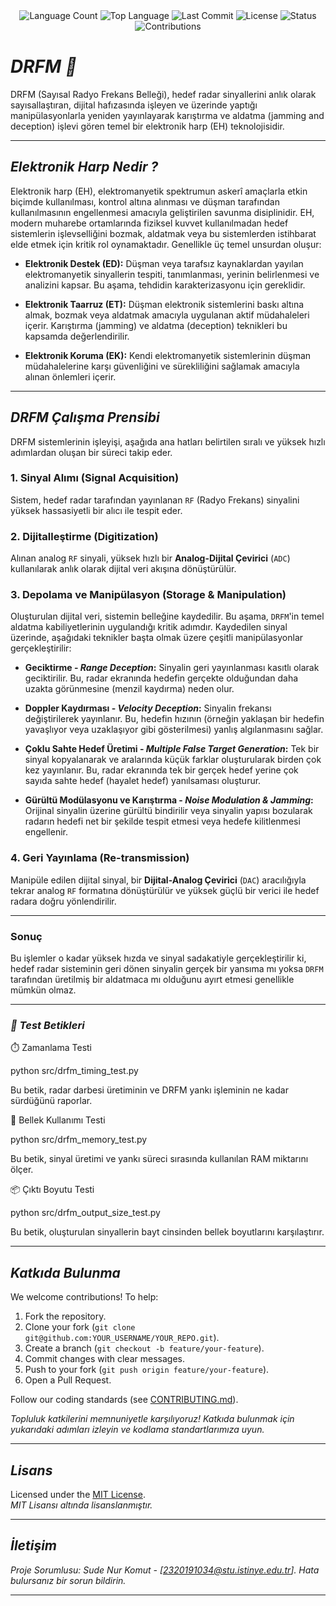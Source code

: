 <div align="center">
  <img src="https://img.shields.io/github/languages/count/keyvanarasteh/Project?style=flat-square&color=blueviolet" alt="Language Count">
  <img src="https://img.shields.io/github/languages/top/keyvanarasteh/Project?style=flat-square&color=1e90ff" alt="Top Language">
  <img src="https://img.shields.io/github/last-commit/keyvanarasteh/Project?style=flat-square&color=ff69b4" alt="Last Commit">
  <img src="https://img.shields.io/github/license/keyvanarasteh/Project?style=flat-square&color=yellow" alt="License">
  <img src="https://img.shields.io/badge/Status-Active-green?style=flat-square" alt="Status">
  <img src="https://img.shields.io/badge/Contributions-Welcome-brightgreen?style=flat-square" alt="Contributions">
</div>

# *DRFM   📡*


 DRFM (Sayısal Radyo Frekans Belleği), hedef radar sinyallerini anlık olarak sayısallaştıran, dijital hafızasında işleyen ve üzerinde yaptığı manipülasyonlarla yeniden yayınlayarak karıştırma ve aldatma (jamming and deception) işlevi gören temel bir elektronik harp (EH) teknolojisidir.

---

## *Elektronik Harp  Nedir ?*

Elektronik harp (EH), elektromanyetik spektrumun askerî amaçlarla etkin biçimde kullanılması, kontrol altına alınması ve düşman tarafından kullanılmasının engellenmesi amacıyla geliştirilen savunma disiplinidir. EH, modern muharebe ortamlarında fiziksel kuvvet kullanılmadan hedef sistemlerin işlevselliğini bozmak, aldatmak veya bu sistemlerden istihbarat elde etmek için kritik rol oynamaktadır.
Genellikle üç temel unsurdan oluşur:

- **Elektronik Destek (ED):** Düşman veya tarafsız kaynaklardan yayılan elektromanyetik sinyallerin tespiti, tanımlanması, yerinin belirlenmesi ve analizini kapsar. Bu aşama, tehdidin karakterizasyonu için gereklidir.
  
- **Elektronik Taarruz (ET):** Düşman elektronik sistemlerini baskı altına almak, bozmak veya aldatmak amacıyla uygulanan aktif müdahaleleri içerir. Karıştırma (jamming) ve aldatma (deception) teknikleri bu kapsamda değerlendirilir.

- **Elektronik Koruma (EK):** Kendi elektromanyetik sistemlerinin düşman müdahalelerine karşı güvenliğini ve sürekliliğini sağlamak amacıyla alınan önlemleri içerir.


---

## *DRFM Çalışma Prensibi*
 


DRFM sistemlerinin işleyişi, aşağıda ana hatları belirtilen sıralı ve yüksek hızlı adımlardan oluşan bir süreci takip eder.



### 1. Sinyal Alımı (Signal Acquisition)
Sistem, hedef radar tarafından yayınlanan `RF` (Radyo Frekans) sinyalini yüksek hassasiyetli bir alıcı ile tespit eder.


### 2. Dijitalleştirme (Digitization)
Alınan analog `RF` sinyali, yüksek hızlı bir **Analog-Dijital Çevirici** (`ADC`) kullanılarak anlık olarak dijital veri akışına dönüştürülür.



### 3. Depolama ve Manipülasyon (Storage & Manipulation)
Oluşturulan dijital veri, sistemin belleğine kaydedilir. Bu aşama, `DRFM`'in temel aldatma kabiliyetlerinin uygulandığı kritik adımdır. Kaydedilen sinyal üzerinde, aşağıdaki teknikler başta olmak üzere çeşitli manipülasyonlar gerçekleştirilir:



* **Geciktirme - *Range Deception*:** Sinyalin geri yayınlanması kasıtlı olarak geciktirilir. Bu, radar ekranında hedefin gerçekte olduğundan daha uzakta görünmesine (menzil kaydırma) neden olur.



* **Doppler Kaydırması - *Velocity Deception*:** Sinyalin frekansı değiştirilerek yayınlanır. Bu, hedefin hızının (örneğin yaklaşan bir hedefin yavaşlıyor veya uzaklaşıyor gibi gösterilmesi) yanlış algılanmasını sağlar.


* **Çoklu Sahte Hedef Üretimi - *Multiple False Target Generation*:** Tek bir sinyal kopyalanarak ve aralarında küçük farklar oluşturularak birden çok kez yayınlanır. Bu, radar ekranında tek bir gerçek hedef yerine çok sayıda sahte hedef (hayalet hedef) yanılsaması oluşturur.



* **Gürültü Modülasyonu ve Karıştırma - *Noise Modulation & Jamming*:** Orijinal sinyalin üzerine gürültü bindirilir veya sinyalin yapısı bozularak radarın hedefi net bir şekilde tespit etmesi veya hedefe kilitlenmesi engellenir.



### 4. Geri Yayınlama (Re-transmission)
Manipüle edilen dijital sinyal, bir **Dijital-Analog Çevirici** (`DAC`) aracılığıyla tekrar analog `RF` formatına dönüştürülür ve yüksek güçlü bir verici ile hedef radara doğru yönlendirilir.

---

### Sonuç
Bu işlemler o kadar yüksek hızda ve sinyal sadakatiyle gerçekleştirilir ki, hedef radar sisteminin geri dönen sinyalin gerçek bir yansıma mı yoksa `DRFM` tarafından üretilmiş bir aldatmaca mı olduğunu ayırt etmesi genellikle mümkün olmaz.



---


### *🧪 Test Betikleri*


⏱️ Zamanlama Testi

python src/drfm_timing_test.py

Bu betik, radar darbesi üretiminin ve DRFM yankı işleminin ne kadar sürdüğünü raporlar.



🧠 Bellek Kullanımı Testi

python src/drfm_memory_test.py

Bu betik, sinyal üretimi ve yankı süreci sırasında kullanılan RAM miktarını ölçer.



📦 Çıktı Boyutu Testi

python src/drfm_output_size_test.py


Bu betik, oluşturulan sinyallerin bayt cinsinden bellek boyutlarını karşılaştırır.















---

## *Katkıda Bulunma*

We welcome contributions! To help:  
1. Fork the repository.  
2. Clone your fork (`git clone git@github.com:YOUR_USERNAME/YOUR_REPO.git`).  
3. Create a branch (`git checkout -b feature/your-feature`).  
4. Commit changes with clear messages.  
5. Push to your fork (`git push origin feature/your-feature`).  
6. Open a Pull Request.  

Follow our coding standards (see [CONTRIBUTING.md](CONTRIBUTING.md)).  

*Topluluk katkilerini memnuniyetle karşılıyoruz! Katkıda bulunmak için yukarıdaki adımları izleyin ve kodlama standartlarımıza uyun.*

---

## *Lisans*

Licensed under the [MIT License](LICENSE.md).  
*MIT Lisansı altında lisanslanmıştır.*


---

## *İletişim* 


*Proje Sorumlusu: Sude Nur Komut - [2320191034@stu.istinye.edu.tr]. Hata bulursanız bir sorun bildirin.*

---


